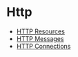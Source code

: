 # Http

- [HTTP Resources](https://github.com/KiraDiShira/Http/tree/master/HTTPResources#http-resources)
- [HTTP Messages](https://github.com/KiraDiShira/Http/tree/master/HTTPMessages#http-messages)
- [HTTP Connections](https://github.com/KiraDiShira/Http/tree/master/HTTPConnections#http-connections)
